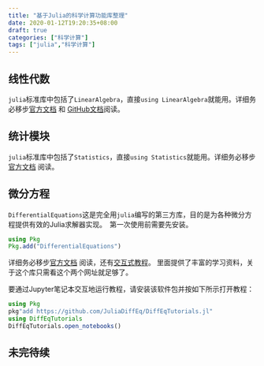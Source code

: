 ```yaml
---
title: "基于Julia的科学计算功能库整理"
date: 2020-01-12T19:20:35+08:00
draft: true
categories: ["科学计算"]
tags: ["julia","科学计算"]
---
```



## 线性代数

`julia`标准库中包括了`LinearAlgebra`，直接`using LinearAlgebra`就能用。详细务必移步[官方文档](https://docs.julialang.org/en/v1/stdlib/LinearAlgebra/) 和 [GitHub文档](https://github.com/JuliaLang/julia/blob/master/stdlib/LinearAlgebra/docs/src/index.md)阅读。

<!--more-->

## 统计模块

`julia`标准库中包括了`Statistics`，直接`using Statistics`就能用。详细务必移步[官方文档](https://docs.julialang.org/en/v1/stdlib/Statistics/) 阅读。

## 微分方程

`DifferentialEquations`这是完全用`julia`编写的第三方库，目的是为各种微分方程提供有效的Julia求解器实现。　第一次使用前需要先安装。

```julia
using Pkg
Pkg.add("DifferentialEquations")
```

详细务必移步[官方文档](https://docs.juliadiffeq.org/dev/index) 阅读，还有[交互式教程](https://tutorials.juliadiffeq.org/)。 里面提供了丰富的学习资料，关于这个库只需看这个两个网址就足够了。

要通过Jupyter笔记本交互地运行教程，请安装该软件包并按如下所示打开教程：

```julia
using Pkg
pkg"add https://github.com/JuliaDiffEq/DiffEqTutorials.jl"
using DiffEqTutorials
DiffEqTutorials.open_notebooks()
```

## 未完待续

